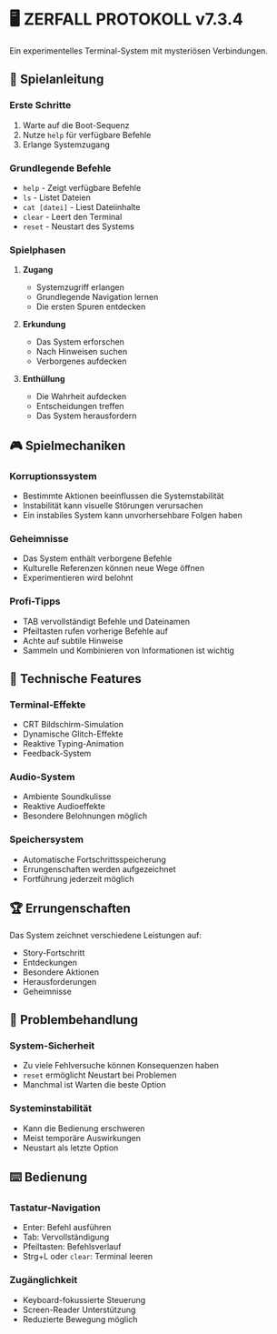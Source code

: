 # 🖥️ ZERFALL PROTOKOLL v7.3.4

Ein experimentelles Terminal-System mit mysteriösen Verbindungen.

## 📖 Spielanleitung

### Erste Schritte
1. Warte auf die Boot-Sequenz
2. Nutze `help` für verfügbare Befehle
3. Erlange Systemzugang

### Grundlegende Befehle
- `help` - Zeigt verfügbare Befehle
- `ls` - Listet Dateien
- `cat [datei]` - Liest Dateiinhalte
- `clear` - Leert den Terminal
- `reset` - Neustart des Systems

### Spielphasen

1. **Zugang**
   - Systemzugriff erlangen
   - Grundlegende Navigation lernen
   - Die ersten Spuren entdecken

2. **Erkundung**
   - Das System erforschen
   - Nach Hinweisen suchen
   - Verborgenes aufdecken

3. **Enthüllung**
   - Die Wahrheit aufdecken
   - Entscheidungen treffen
   - Das System herausfordern

## 🎮 Spielmechaniken

### Korruptionssystem
- Bestimmte Aktionen beeinflussen die Systemstabilität
- Instabilität kann visuelle Störungen verursachen
- Ein instabiles System kann unvorhersehbare Folgen haben

### Geheimnisse
- Das System enthält verborgene Befehle
- Kulturelle Referenzen können neue Wege öffnen
- Experimentieren wird belohnt

### Profi-Tipps
- TAB vervollständigt Befehle und Dateinamen
- Pfeiltasten rufen vorherige Befehle auf
- Achte auf subtile Hinweise
- Sammeln und Kombinieren von Informationen ist wichtig

## 🔧 Technische Features

### Terminal-Effekte
- CRT Bildschirm-Simulation
- Dynamische Glitch-Effekte
- Reaktive Typing-Animation
- Feedback-System

### Audio-System
- Ambiente Soundkulisse
- Reaktive Audioeffekte
- Besondere Belohnungen möglich

### Speichersystem
- Automatische Fortschrittsspeicherung
- Errungenschaften werden aufgezeichnet
- Fortführung jederzeit möglich

## 🏆 Errungenschaften

Das System zeichnet verschiedene Leistungen auf:
- Story-Fortschritt
- Entdeckungen
- Besondere Aktionen
- Herausforderungen
- Geheimnisse

## 🐛 Problembehandlung

### System-Sicherheit
- Zu viele Fehlversuche können Konsequenzen haben
- `reset` ermöglicht Neustart bei Problemen
- Manchmal ist Warten die beste Option

### Systeminstabilität
- Kann die Bedienung erschweren
- Meist temporäre Auswirkungen
- Neustart als letzte Option

## ⌨️ Bedienung

### Tastatur-Navigation
- Enter: Befehl ausführen
- Tab: Vervollständigung
- Pfeiltasten: Befehlsverlauf
- Strg+L oder `clear`: Terminal leeren

### Zugänglichkeit
- Keyboard-fokussierte Steuerung
- Screen-Reader Unterstützung
- Reduzierte Bewegung möglich
